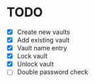 # TODO

- [x] Create new vaults
- [x] Add existing vault
- [x] Vault name entry
- [x] Lock vault
- [x] Unlock vault
- [ ] Double password check
